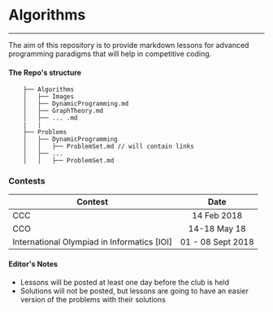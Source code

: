 # Algorithms
---
The aim of this repository is to provide markdown lessons for advanced programming paradigms that will help in competitive coding.


#### The Repo's structure

        ├── Algorithms
        │   ├── Images
        │   ├── DynamicProgramming.md
        │   ├── GraphTheory.md
        │   ├── ... .md
        |   |
        ├── Problems
        │   ├── DynamicProgramming
        │   │   ├── ProblemSet.md // will contain links
        │   ├── ...
        │   │   ├── ProblemSet.md
### Contests
| Contest        | Date                                                       |
| ------------- |:-------------:                                              |
| CCC           | 14 Feb 2018                                                 |
| CCO           | 14-18 May 18                                                |
| International Olympiad in Informatics [IOI] | 01 - 08 Sept 2018             |

#### Editor's Notes
+ Lessons will be posted at least one day before the club is held
+ Solutions will not be posted, but lessons are going to have an easier version of the problems with their solutions